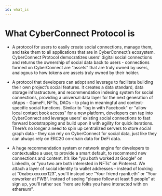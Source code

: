 ```yaml
---
id: what_is
---
```


# What CyberConnect Protocol is

- A protocol for users to easily create social connections, manage them, and take them to all applications that are in CyberConnect’s ecosystem. CyberConnect Protocol democratizes users’ digital social connections and returns the ownership of social data back to users - connections formed on CyberConnect are “assets” that are truly owned by users, analogous to how tokens are assets truly owned by their holder.

- A protocol that developers can adopt and leverage to facilitate building their own project’s social features. It creates a data standard, data storage infrastructure, and recommendation indexing system for social connections, providing a universal data layer for the next generation of dApps - GameFi, NFTs, DAOs - to plug in meaningful and context-specific social functions. Similar to "log in with Facebook" or "allow local contact book access" for a new platform, developers can tap into CyberConnect and leverage users' existing social connections to fast forward bootstrapping and build upon it with agility for quick iterations. There’s no longer a need to spin up centralized servers to store social graph data - they can rely on CyberConnect for social data, just like they can always rely on ERC20 on-chain data for DeFi data.

- A huge recommendation system or network engine for developers to contextualize a user, to provide a smart default, to recommend new connections and content. It’s like “you both worked at Google” on LinkedIn, or “you two are both interested in NFTs” on Pinterest. We attach a layer of social identity to wallet addresses - instead of looking at “0xabcxxxxxxx123”, you'll instead see “Your friend ryanli.eth” or “Your coworker at FWB”. Instead of seeing “please follow at least 5 people” at sign up, you'll rather see “here are folks you have interacted with on ethereum”.